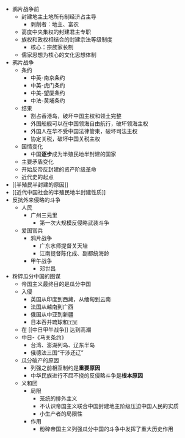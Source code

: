 - 鸦片战争前
	- 封建地主土地所有制经济占主导
		- 剥削者：地主、富农
	- 高度中央集权的封建君主专职
	- 族权和政权相结合的封建宗法等级制度
		- 核心：宗族家长制
	- 儒家思想为核心的文化思想体制
- 鸦片战争
	- 条约
		- 中英-南京条约
		- 中英-虎门条约
		- 中美-望厦条约
		- 中法-黄埔条约
	- 结果
		- 割占香港岛，破坏中国主权和领土完整
		- 外国船舰可以在中国领海自由航行，破坏领海主权
		- 外国人在华不受中国法律管束，破坏司法主权
		- 协定关税，破坏中国关税主权
	- 国情变化
		- 中国**逐步**成为半殖民地半封建的国家
	- 主要矛盾变化
	- 开始反帝反封建的资产阶级革命
	- 近代史的起点
- [[半殖民半封建的原因]]
- [[近代中国社会的半殖民地半封建性质]]
- 反抗外来侵略的斗争
	- 人民
		- 广州三元里
			- 第一次大规模反侵略武装斗争
	- 爱国官兵
		- 鸦片战争
			- 广东水师提督关天培
			- 江南提督陈化成、副都统海龄
		- 甲午战争
			- 邓世昌
- 粉碎瓜分中国的图谋
	- 帝国主义最终目的是瓜分中国
	- 入侵
		- 英国从印度到西藏，从缅甸到云南
		- 法国从越南到广西
		- 俄国从中亚到新疆
		- 日本吞并琉球和🇹🇼
	- 在 [[中日甲午战争]] 达到高潮
	- 中日-《马关条约》
		- 台湾、澎湖列岛、辽东半岛
		- 俄德法三国“干涉还辽”
	- 瓜分破产的原因
		- 列强之前相互制约是**重要原因**
		- 中华民族进行不屈不挠的反侵略斗争是**根本原因**
	- 义和团
		- 局限
			- 笼统的排外主义
			- 不认识帝国主义联合中国封建地主阶级压迫中国人民的实质
			- 小生产者的局限性
		- 作用
			- 粉碎帝国主义列强瓜分中国的斗争中发挥了重大历史作用